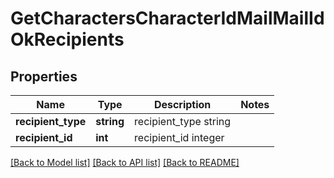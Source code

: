 # GetCharactersCharacterIdMailMailIdOkRecipients

## Properties
Name | Type | Description | Notes
------------ | ------------- | ------------- | -------------
**recipient_type** | **string** | recipient_type string | 
**recipient_id** | **int** | recipient_id integer | 

[[Back to Model list]](../README.md#documentation-for-models) [[Back to API list]](../README.md#documentation-for-api-endpoints) [[Back to README]](../README.md)


